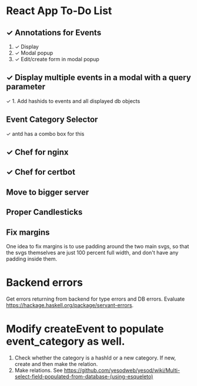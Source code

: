 # React App To-Do List

## ✓ Annotations for Events

1. ✓ Display
2. ✓ Modal popup
3. ✓ Edit/create form in modal popup

## ✓ Display multiple events in a modal with a query parameter

✓ 1. Add hashids to events and all displayed db objects

## Event Category Selector

✓ antd has a combo box for this

## ✓ Chef for nginx

## ✓ Chef for certbot

## Move to bigger server

## Proper Candlesticks

## Fix margins

One idea to fix margins is to use padding around the two main svgs, so that the svgs themselves are just 100 percent full width, and don't have any padding inside them.

# Backend errors

Get errors returning from backend for type errors and DB errors. Evaluate https://hackage.haskell.org/package/servant-errors.

# Modify createEvent to populate event_category as well.

1. Check whether the category is a hashId or a new category. If new, create and then make the relation.
2. Make relations. See https://github.com/yesodweb/yesod/wiki/Multi-select-field-populated-from-database-(using-esqueleto)
